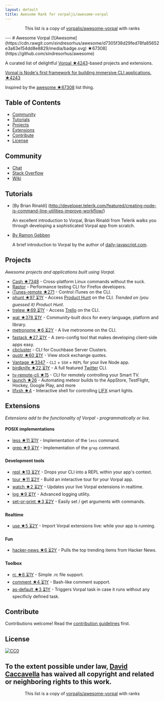 ```yaml
---
layout: default
title: Awesome Rank for vorpaljs/awesome-vorpal
---
```


<p align="center">
	This list is a copy of <a href="https://github.com/vorpaljs/awesome-vorpal">vorpaljs/awesome-vorpal</a> with ranks
</p>
---
# Awesome Vorpal [![Awesome](https://cdn.rawgit.com/sindresorhus/awesome/d7305f38d29fed78fa85652e3a63e154dd8e8829/media/badge.svg) ★67308](https://github.com/sindresorhus/awesome)

A curated list of delightful [Vorpal ★4243](https://github.com/dthree/vorpal)-based projects and extensions.

[Vorpal is Node's first framework for building immersive CLI applications. ★4243](https://github.com/dthree/vorpal)

Inspired by the [awesome ★67308](https://github.com/sindresorhus/awesome) list thing.

## Table of Contents

- [Community](#community)
- [Tutorials](#tutorials)
- [Projects](#projects)
- [Extensions](#extensions)
- [Contribute](#contribute)
- [License](#license)

## Community

- [Chat](https://gitter.im/dthree/vorpal)
- [Stack Overflow](http://stackoverflow.com/questions/tagged/vorpal.js)
- [Wiki](https://github.com/dthree/vorpal/wiki)

## Tutorials

- [By Brian Rinaldi] (http://developer.telerik.com/featured/creating-node-js-command-line-utilities-improve-workflow/)

  An excellent introduction to Vorpal, Brian Rinaldi from Telerik walks you through developing a sophisticated Vorpal app from scratch.

- [By Ramon Gebben](http://daily-javascript.com/articles/vorpal/)

  A brief introduction to Vorpal by the author of [daily-javascript.com](daily-javascript.com).

## Projects

*Awesome projects and applications built using Vorpal.*

- [Cash ★7348](https://github.com/dthree/cash) - Cross-platform Linux commands without the suck.
- [Raptor](https://developer.mozilla.org/en-US/Firefox_OS/Automated_testing/Raptor) - Performance testing CLI for Firefox developers.
- [iTunes-remote ★271](https://github.com/mischah/itunes-remote) - Control iTunes on the CLI.
- [phunt ★97 ⏳1Y](https://github.com/Kristories/phunt) - Access [Product Hunt](https://www.producthunt.com/) on the CLI. *Trended on (you guessed it) Product Hunt.*
- [trelew ★69 ⏳1Y](https://github.com/websitesfortrello/trelew) - Access [Trello](https://trello.com/) on the CLI.
- [wat ★378 ⏳1Y](https://github.com/dthree/wat) - Community-built docs for every language, platform and library.
- [metronome ★6 ⏳2Y](https://github.com/AljoschaMeyer/metronome-cli) - A live metronome on the CLI.
- [fastack ★27 ⏳1Y](https://github.com/fastack/cli) - A zero-config tool that makes developing client-side apps easy.
- [cbcluster](https://www.npmjs.com/package/cbcluster) - CLI for Couchbase Server Clusters.
- [quotr ★60 ⏳1Y](https://github.com/andrerpena/quotr) - View stock exchange quotes.
- [Vantage ★3347](https://github.com/dthree/vantage) - `CLI` + `SSH` + `REPL` for your live Node app.
- [birdknife ★22 ⏳1Y](https://github.com/vanita5/birdknife) - A full featured [Twitter](https://twitter.com/) CLI.
- [tv-remote-cli ★15](https://github.com/Glavin001/tv-remote-cli) - CLI for remotely controlling your Smart TV.
- [launch ★26](https://github.com/NewSpring/meteor-launch) - Automating meteor builds to the AppStore, TestFlight, Hockey, Google Play, and more
- [lifxsh ★4](https://github.com/ristomatti/lifxsh) - Interactive shell for controlling [LIFX](http://www.lifx.com) smart lights.

## Extensions

*Extensions add to the functionality of Vorpal - programmatically or live.*

#### POSIX implementations

- [less ★11 ⏳1Y](https://github.com/vorpaljs/vorpal-less) - Implementation of the `less` command.
- [grep ★9 ⏳1Y](https://github.com/vorpaljs/vorpal-grep) - Implementation of the `grep` command.

#### Development tools

- [repl ★13 ⏳2Y](https://github.com/vorpaljs/vorpal-repl) - Drops your CLI into a REPL within your app's context.
- [tour ★11 ⏳2Y](https://github.com/vorpaljs/vorpal-tour) - Build an interactive tour for your Vorpal app.
- [watch ★2 ⏳2Y](https://github.com/vantagejs/vantage-watch) - Updates your live Vorpal extensions in realtime.
- [log ★9 ⏳1Y](https://github.com/AljoschaMeyer/vorpal-log) - Advanced logging utility.
- [set-or-print ★3 ⏳2Y](https://github.com/AljoschaMeyer/vorpal-setorprint) - Easily set / get arguments with commands.

#### Realtime

- [use ★5 ⏳2Y](https://github.com/vorpaljs/vorpal-use) - Import Vorpal extensions live: while your app is running.

#### Fun

- [hacker-news ★6 ⏳2Y](https://github.com/vorpaljs/vorpal-hacker-news) - Pulls the top trending items from Hacker News.

#### Toolbox
- [rc ★6 ⏳1Y](https://github.com/subk/vorpal-rc) - Simple .rc file support.
- [comment ★4 ⏳1Y](https://github.com/subk/vorpal-comment) - Bash-like comment support.
- [as-default ★3 ⏳1Y](https://github.com/ialpert/vorpal-as-default) - Triggers Vorpal task in case it runs without any specificly defined task.

## Contribute

Contributions welcome! Read the [contribution guidelines](https://github.com/vorpaljs/awesome-vorpal/blob/master/contributing.md) first.

## License

[![CC0](http://i.creativecommons.org/p/zero/1.0/88x31.png)](http://creativecommons.org/publicdomain/zero/1.0/)

To the extent possible under law, [David Caccavella](https://github.com/dthree) has waived all copyright and related or neighboring rights to this work.
---
<p align="center">
	This list is a copy of <a href="https://github.com/vorpaljs/awesome-vorpal">vorpaljs/awesome-vorpal</a> with ranks
</p>

